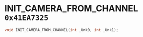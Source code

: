 # INIT_CAMERA_FROM_CHANNEL `0x41EA7325`

```cpp
void INIT_CAMERA_FROM_CHANNEL(int _Unk0, int _Unk1);
```
